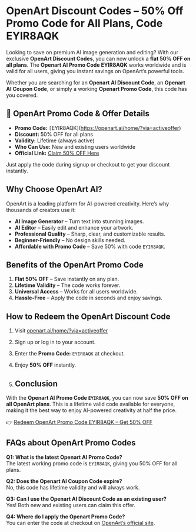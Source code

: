 # OpenArt Discount Codes – 50% Off Promo Code for All Plans, Code EYIR8AQK  

Looking to save on premium AI image generation and editing? With our exclusive **OpenArt Discount Codes**, you can now unlock a **flat 50% OFF on all plans**. The **Openart AI Promo Code EYIR8AQK** works worldwide and is valid for all users, giving you instant savings on OpenArt’s powerful tools.  

Whether you are searching for an **Openart AI Discount Code**, an **Openart AI Coupon Code**, or simply a working **Openart Promo Code**, this code has you covered.  


## 🎁 OpenArt Promo Code & Offer Details  

- **Promo Code:**  `[`EYIR8AQK](https://openart.ai/home/?via=activeoffer)    
- **Discount:** 50% OFF for all plans  
- **Validity:** Lifetime (always active)  
- **Who Can Use:** New and existing users worldwide  
- **Official Link:** [Claim 50% OFF Here](https://openart.ai/home/?via=activeoffer)  

Just apply the code during signup or checkout to get your discount instantly.  



## Why Choose OpenArt AI?  

OpenArt is a leading platform for AI-powered creativity. Here’s why thousands of creators use it:  

- **AI Image Generator** – Turn text into stunning images.  
- **AI Editor** – Easily edit and enhance your artwork.  
- **Professional Quality** – Sharp, clear, and customizable results.  
- **Beginner-Friendly** – No design skills needed.  
- **Affordable with Promo Code** – Save 50% with code `EYIR8AQK`.  

## Benefits of the OpenArt Promo Code  

1. **Flat 50% OFF** – Save instantly on any plan.  
2. **Lifetime Validity** – The code works forever.  
3. **Universal Access** – Works for all users worldwide.  
4. **Hassle-Free** – Apply the code in seconds and enjoy savings.  


## How to Redeem the OpenArt Discount Code  

1. Visit [openart.ai/home/?via=activeoffer](https://openart.ai/home/?via=activeoffer)  
2. Sign up or log in to your account.  
3. Enter the **Promo Code:** `EYIR8AQK` at checkout.  
4. Enjoy **50% OFF** instantly.

5. ## Conclusion  

With the **Openart AI Promo Code `EYIR8AQK`**, you can now save **50% OFF on all OpenArt plans**. This is a lifetime valid code available for everyone, making it the best way to enjoy AI-powered creativity at half the price.  

👉 [Redeem OpenArt Promo Code EYIR8AQK – Get 50% OFF](https://openart.ai/home/?via=activeoffer)  



## FAQs about OpenArt Promo Codes  

**Q1: What is the latest Openart AI Promo Code?**  
The latest working promo code is `EYIR8AQK`, giving you 50% OFF for all plans.  

**Q2: Does the Openart AI Coupon Code expire?**  
No, this code has lifetime validity and will always work.  

**Q3: Can I use the Openart AI Discount Code as an existing user?**  
Yes! Both new and existing users can claim this offer.  

**Q4: Where do I apply the Openart Promo Code?**  
You can enter the code at checkout on [OpenArt’s official site](https://openart.ai/home/?via=activeoffer).  



